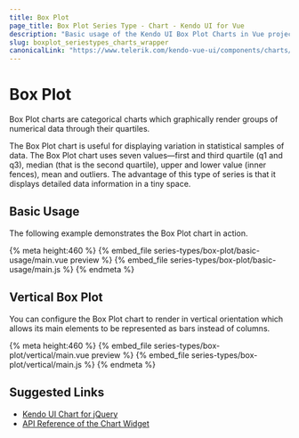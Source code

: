 ```yaml
---
title: Box Plot
page_title: Box Plot Series Type - Chart - Kendo UI for Vue
description: "Basic usage of the Kendo UI Box Plot Charts in Vue projects."
slug: boxplot_seriestypes_charts_wrapper
canonicalLink: "https://www.telerik.com/kendo-vue-ui/components/charts/box-plot/"
---
```


<div><WrapperBanner link="/kendo-vue-ui/components/charts/box-plot"></WrapperBanner></div>

# Box Plot

Box Plot charts are categorical charts which graphically render groups of numerical data through their quartiles.

The Box Plot chart is useful for displaying variation in statistical samples of data. The Box Plot chart uses seven values&mdash;first and third quartile (q1 and q3), median (that is the second quartile), upper and lower value (inner fences), mean and outliers. The advantage of this type of series is that it displays detailed data information in a tiny space.

## Basic Usage

The following example demonstrates the Box Plot chart in action.

{% meta height:460 %}
{% embed_file series-types/box-plot/basic-usage/main.vue preview %}
{% embed_file series-types/box-plot/basic-usage/main.js %}
{% endmeta %}

## Vertical Box Plot

You can configure the Box Plot chart to render in vertical orientation which allows its main elements to be represented as bars instead of columns.

{% meta height:460 %}
{% embed_file series-types/box-plot/vertical/main.vue preview %}
{% embed_file series-types/box-plot/vertical/main.js %}
{% endmeta %}

## Suggested Links

* [Kendo UI Chart for jQuery](https://docs.telerik.com/kendo-ui/controls/charts/overview)
* [API Reference of the Chart Widget](https://docs.telerik.com/kendo-ui/api/javascript/dataviz/ui/chart)
